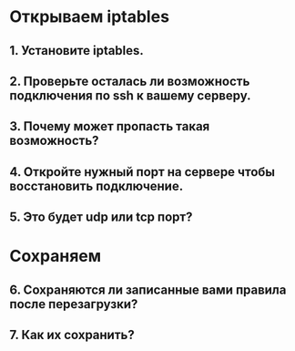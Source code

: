 # Открываем iptables
## 1. Установите iptables.
## 2. Проверьте осталась ли возможность подключения по ssh к вашему серверу.
## 3. Почему может пропасть такая возможность?
## 4. Откройте нужный порт на сервере чтобы восстановить подключение.
## 5. Это будет udp или tcp порт?

# Сохраняем
## 6. Сохраняются ли записанные вами правила после перезагрузки?
## 7. Как их сохранить?
